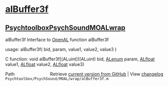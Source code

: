 # [alBuffer3f](alBuffer3f)
## [Psychtoolbox](Psychtoolbox)[PsychSound](PsychSound)[MOAL](MOAL)[wrap](wrap)

alBuffer3f  Interface to [OpenAL](OpenAL) function alBuffer3f  
  
usage:  alBuffer3f( bid, param, value1, value2, value3 )  
  
C function:  void alBuffer3f[(ALuint]((ALuint) bid, [ALenum](ALenum) param, [ALfloat](ALfloat) value1, [ALfloat](ALfloat) value2, [ALfloat](ALfloat) value3)  




<div class="code_header" style="text-align:right;">
  <span style="float:left;">Path&nbsp;&nbsp;</span> <span class="counter">Retrieve <a href=
  "https://raw.github.com/Psychtoolbox-3/Psychtoolbox-3/beta/Psychtoolbox/PsychSound/MOAL/wrap/alBuffer3f.m">current version from GitHub</a> | View <a href=
  "https://github.com/Psychtoolbox-3/Psychtoolbox-3/commits/beta/Psychtoolbox/PsychSound/MOAL/wrap/alBuffer3f.m">changelog</a></span>
</div>
<div class="code">
  <code>Psychtoolbox/PsychSound/MOAL/wrap/alBuffer3f.m</code>
</div>

